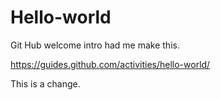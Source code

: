 # Hello-world
Git Hub welcome intro had me make this.

https://guides.github.com/activities/hello-world/

This is a change.
